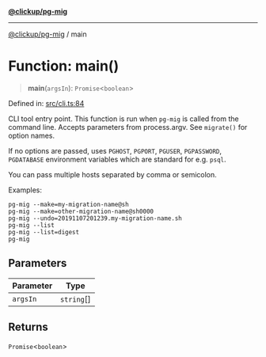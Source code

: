 [**@clickup/pg-mig**](../README.md)

***

[@clickup/pg-mig](../globals.md) / main

# Function: main()

> **main**(`argsIn`): `Promise`\<`boolean`\>

Defined in: [src/cli.ts:84](https://github.com/clickup/pg-mig/blob/master/src/cli.ts#L84)

CLI tool entry point. This function is run when `pg-mig` is called from the
command line. Accepts parameters from process.argv. See `migrate()` for
option names.

If no options are passed, uses `PGHOST`, `PGPORT`, `PGUSER`, `PGPASSWORD`,
`PGDATABASE` environment variables which are standard for e.g. `psql`.

You can pass multiple hosts separated by comma or semicolon.

Examples:
```
pg-mig --make=my-migration-name@sh
pg-mig --make=other-migration-name@sh0000
pg-mig --undo=20191107201239.my-migration-name.sh
pg-mig --list
pg-mig --list=digest
pg-mig
```

## Parameters

| Parameter | Type |
| ------ | ------ |
| `argsIn` | `string`[] |

## Returns

`Promise`\<`boolean`\>
